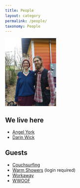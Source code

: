 ```yaml
---
title: People
layout: category
permalink: /people/
taxonomy: People
---
```

<img src="assets/images/angel darin rainbow house 2019.png" width=33% height=auto>

## We live here
- [Angel York](https://angelyork.com/)
- [Darin Wick](https://darinwick.com/)

## Guests
- [Couchsurfing](https://www.couchsurfing.com/people/rainbowhouse)
- [Warm Showers](https://www.warmshowers.org/users/nectarine) (login required)
- [Workaway](https://www.workaway.info/191485637641-en.html)
- [WWOOF](https://wwoofusa.org/farm/rainbow-house-gardens/)
